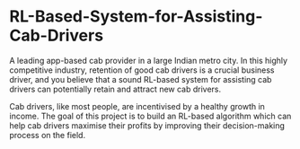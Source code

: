 # RL-Based-System-for-Assisting-Cab-Drivers
A leading app-based cab provider in a large Indian metro city. In this highly competitive industry, retention of good cab drivers is a crucial business driver, and you believe that a sound RL-based system for assisting cab drivers can potentially retain and attract new cab drivers. 

 

Cab drivers, like most people, are incentivised by a healthy growth in income. The goal of this project is to build an RL-based algorithm which can help cab drivers maximise their profits by improving their decision-making process on the field.
